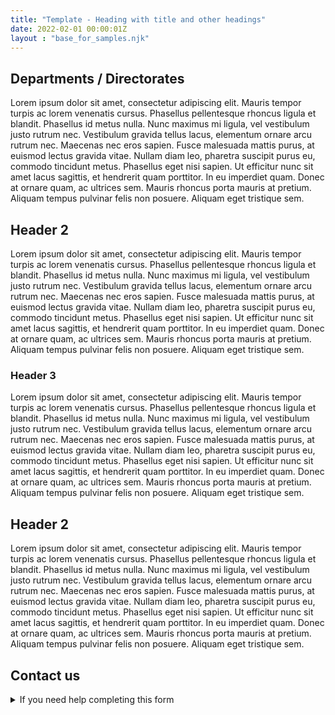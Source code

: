 ```yaml
---
title: "Template - Heading with title and other headings"
date: 2022-02-01 00:00:01Z
layout : "base_for_samples.njk"
---
```

<!--beforeMain-->
<section class="govcy-container" id="beforeMainContainer">
</section>
 <!--main-->
<main class="govcy-container" id="mainContainer">
    <div class="govcy-row">
        <article class="govcy-col-8">
            <h1>Departments / Directorates</h1>
            <p>Lorem ipsum dolor sit amet, consectetur adipiscing elit. Mauris tempor turpis ac lorem venenatis cursus. Phasellus pellentesque rhoncus ligula et blandit. Phasellus id metus nulla. Nunc maximus mi ligula, vel vestibulum justo rutrum nec. Vestibulum gravida tellus lacus, elementum ornare arcu rutrum nec. Maecenas nec eros sapien. Fusce malesuada mattis purus, at euismod lectus gravida vitae. Nullam diam leo, pharetra suscipit purus eu, commodo tincidunt metus. Phasellus eget nisi sapien. Ut efficitur nunc sit amet lacus sagittis, et hendrerit quam porttitor. In eu imperdiet quam. Donec at ornare quam, ac ultrices sem. Mauris rhoncus porta mauris at pretium. Aliquam tempus pulvinar felis non posuere. Aliquam eget tristique sem.</p>
            <h2>Header 2</h2>
            <p>Lorem ipsum dolor sit amet, consectetur adipiscing elit. Mauris tempor turpis ac lorem venenatis cursus. Phasellus pellentesque rhoncus ligula et blandit. Phasellus id metus nulla. Nunc maximus mi ligula, vel vestibulum justo rutrum nec. Vestibulum gravida tellus lacus, elementum ornare arcu rutrum nec. Maecenas nec eros sapien. Fusce malesuada mattis purus, at euismod lectus gravida vitae. Nullam diam leo, pharetra suscipit purus eu, commodo tincidunt metus. Phasellus eget nisi sapien. Ut efficitur nunc sit amet lacus sagittis, et hendrerit quam porttitor. In eu imperdiet quam. Donec at ornare quam, ac ultrices sem. Mauris rhoncus porta mauris at pretium. Aliquam tempus pulvinar felis non posuere. Aliquam eget tristique sem.</p>
            <h3>Header 3</h3>
            <p>Lorem ipsum dolor sit amet, consectetur adipiscing elit. Mauris tempor turpis ac lorem venenatis cursus. Phasellus pellentesque rhoncus ligula et blandit. Phasellus id metus nulla. Nunc maximus mi ligula, vel vestibulum justo rutrum nec. Vestibulum gravida tellus lacus, elementum ornare arcu rutrum nec. Maecenas nec eros sapien. Fusce malesuada mattis purus, at euismod lectus gravida vitae. Nullam diam leo, pharetra suscipit purus eu, commodo tincidunt metus. Phasellus eget nisi sapien. Ut efficitur nunc sit amet lacus sagittis, et hendrerit quam porttitor. In eu imperdiet quam. Donec at ornare quam, ac ultrices sem. Mauris rhoncus porta mauris at pretium. Aliquam tempus pulvinar felis non posuere. Aliquam eget tristique sem.</p>
            <h2>Header 2</h2>
            <p>Lorem ipsum dolor sit amet, consectetur adipiscing elit. Mauris tempor turpis ac lorem venenatis cursus. Phasellus pellentesque rhoncus ligula et blandit. Phasellus id metus nulla. Nunc maximus mi ligula, vel vestibulum justo rutrum nec. Vestibulum gravida tellus lacus, elementum ornare arcu rutrum nec. Maecenas nec eros sapien. Fusce malesuada mattis purus, at euismod lectus gravida vitae. Nullam diam leo, pharetra suscipit purus eu, commodo tincidunt metus. Phasellus eget nisi sapien. Ut efficitur nunc sit amet lacus sagittis, et hendrerit quam porttitor. In eu imperdiet quam. Donec at ornare quam, ac ultrices sem. Mauris rhoncus porta mauris at pretium. Aliquam tempus pulvinar felis non posuere. Aliquam eget tristique sem.</p>
            <h2>Contact us</h2>
            <details class="govcy-details">
                <summary class="govcy-details__summary">
                    <span class="govcy-details__summary-text">If you need help completing this form</span>
                </summary>
                <div class="govcy-details__text">
                    <ul class="govcy-list-unstyled">
                        <li><h3>Telephone</h3></li>
                        <li><a href="tel:+35722123456">22123456</a></li>
                    </ul>
                    <p>If you have a unique reference number, have it with you when you call.</p>
                    <ul class="govcy-list-unstyled">
                        <li><h3>Opening times</h3></li>
                        <li>Monday to Friday, 9am to 5pm</li>
                        <li>Saturday and Sunday, 9am to 5pm</li>
                    </ul>
                    <ul class="govcy-list-unstyled">
                        <li><h3>Email</h3></li>
                        <li><a href="mailto:name@example.com">name@example.com</a></li>
                    </ul>
                </div>
            </details>
        </article>
    </div>
</main>